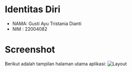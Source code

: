 # Identitas Diri
- NAMA: Gusti Ayu Tristania Dianti 
- NIM : 22004082

# Screenshot
Berikut adalah tampilan halaman utama aplikasi:
![Layout](images/layout.png)

